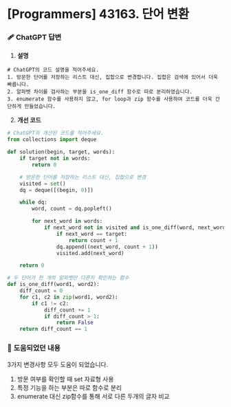 # [Programmers] 43163. 단어 변환

### 🩹 **ChatGPT 답변**

1. **설명**

```plaintext
# ChatGPT의 코드 설명을 적어주세요.
1. 방문한 단어를 저장하는 리스트 대신, 집합으로 변경합니다. 집합은 검색에 있어서 더욱 빠릅니다.
2. 알파벳 차이를 검사하는 부분을 is_one_diff 함수로 따로 분리하였습니다.
3. enumerate 함수를 사용하지 않고, for loop과 zip 함수를 사용하여 코드를 더욱 간단하게 만들었습니다.
```

2. **개선 코드**

```python
# ChatGPT의 개선된 코드를 적어주세요.
from collections import deque

def solution(begin, target, words):
    if target not in words:
        return 0

    # 방문한 단어를 저장하는 리스트 대신, 집합으로 변경
    visited = set()
    dq = deque([(begin, 0)])

    while dq:
        word, count = dq.popleft()

        for next_word in words:
            if next_word not in visited and is_one_diff(word, next_word):
                if next_word == target:
                    return count + 1
                dq.append((next_word, count + 1))
                visited.add(next_word)

    return 0

# 두 단어가 한 개의 알파벳만 다른지 확인하는 함수
def is_one_diff(word1, word2):
    diff_count = 0
    for c1, c2 in zip(word1, word2):
        if c1 != c2:
            diff_count += 1
            if diff_count > 1:
                return False
    return diff_count == 1
```

### 🌼 **도움되었던 내용**

3가지 변경사항 모두 도움이 되었습니다.

1. 방문 여부를 확인할 때 set 자료형 사용
2. 특정 기능을 하는 부분은 따로 함수로 분리
3. enumerate 대신 zip함수를 통해 서로 다른 두개의 글자 비교
